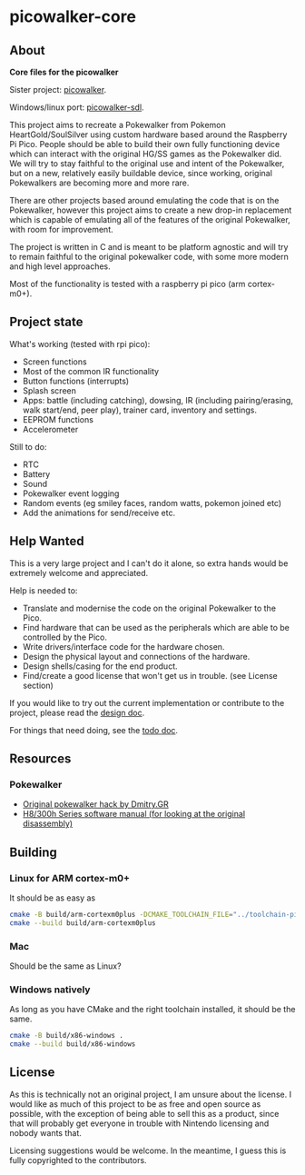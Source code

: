 # picowalker-core

## About

**Core files for the picowalker**

Sister project: [picowalker](https://github.com/mamba2410/picowalker).

Windows/linux port: [picowalker-sdl](https://github.com/mamba2410/picowalker-sdl).

This project aims to recreate a Pokewalker from Pokemon HeartGold/SoulSilver using custom hardware based around the Raspberry Pi Pico.
People should be able to build their own fully functioning device which can interact with the original HG/SS games as the Pokewalker did.
We will try to stay faithful to the original use and intent of the Pokewalker, but on a new, relatively easily buildable device, since working, original Pokewalkers are becoming more and more rare.

There are other projects based around emulating the code that is on the Pokewalker, however this project aims to create a new drop-in replacement which is capable of emulating all of the features of the original Pokewalker, with room for improvement.

The project is written in C and is meant to be platform agnostic and will try to remain faithful to the original pokewalker code, with some more modern and high level approaches.

Most of the functionality is tested with a raspberry pi pico (arm cortex-m0+).

## Project state

What's working (tested with rpi pico):

- Screen functions
- Most of the common IR functionality
- Button functions (interrupts)
- Splash screen
- Apps: battle (including catching), dowsing, IR (including pairing/erasing, walk start/end, peer play), trainer card, inventory and settings.
- EEPROM functions
- Accelerometer

Still to do:

- RTC
- Battery
- Sound
- Pokewalker event logging
- Random events (eg smiley faces, random watts, pokemon joined etc)
- Add the animations for send/receive etc.

## Help Wanted

This is a very large project and I can't do it alone, so extra hands would be extremely welcome and appreciated.

Help is needed to:

- Translate and modernise the code on the original Pokewalker to the Pico.
- Find hardware that can be used as the peripherals which are able to be controlled by the Pico.
- Write drivers/interface code for the hardware chosen.
- Design the physical layout and connections of the hardware.
- Design shells/casing for the end product.
- Find/create a good license that won't get us in trouble. (see License section)

If you would like to try out the current implementation or contribute to the project, please read
the [design doc](./docs/DESIGN.md).

For things that need doing, see the [todo doc](./docs/TODO.md).

## Resources

### Pokewalker

- [Original pokewalker hack by Dmitry.GR](http://dmitry.gr/?r=05.Projects&proj=28.%20pokewalker)
- [H8/300h Series software manual (for looking at the original disassembly)](https://www.renesas.com/us/en/document/mah/h8300h-series-software-manual)

## Building

### Linux for ARM cortex-m0+

It should be as easy as

```sh
cmake -B build/arm-cortexm0plus -DCMAKE_TOOLCHAIN_FILE="../toolchain-pico.cmake" .
cmake --build build/arm-cortexm0plus
```

### Mac

Should be the same as Linux?

### Windows natively

As long as you have CMake and the right toolchain installed, it should be the same.

```sh
cmake -B build/x86-windows .
cmake --build build/x86-windows
```

## License

As this is technically not an original project, I am unsure about the license.
I would like as much of this project to be as free and open source as possible, with the exception of being able to sell this as a product, since that will probably get everyone in trouble with Nintendo licensing and nobody wants that.

Licensing suggestions would be welcome. In the meantime, I guess this is fully copyrighted to the contributors.
